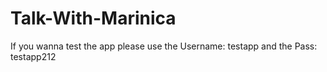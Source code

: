 # Talk-With-Marinica
If you wanna test the app please use the Username: testapp and the Pass: testapp212
